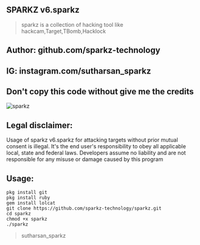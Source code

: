 ## SPARKZ  v6.sparkz
> sparkz is a  collection of hacking tool like hackcam,Target,TBomb,Hacklock
## Author: github.com/sparkz-technology
 
## IG: instagram.com/sutharsan_sparkz
##  Don't copy this code without give me the credits


![sparkz](https://user-images.githubusercontent.com/62829664/79460729-d9333580-8012-11ea-8fb6-4bb23d73d0d0.jpg)




## Legal disclaimer:

Usage of sparkz v6.sparkz for attacking targets without prior mutual consent is illegal. It's the end user's responsibility to obey all applicable local, state and federal laws. Developers assume no liability and are not responsible for any misuse or damage caused by this program
 
 
 ## Usage:
```
pkg install git
pkg install ruby
gem install lolcat
git clone https://github.com/sparkz-technology/sparkz.git 
cd sparkz
chmod +x sparkz
./sparkz
```

> sutharsan_sparkz 

